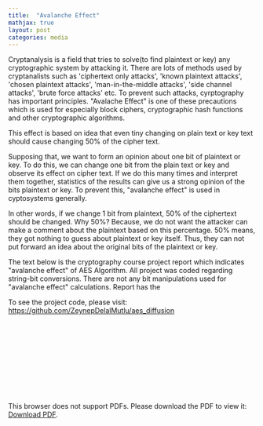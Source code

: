 ```yaml
---
title:  "Avalanche Effect"
mathjax: true
layout: post
categories: media
---
```


Cryptanalysis is a field that tries to solve(to find plaintext or key) any cryptographic system by attacking it. There are lots of methods used by cryptanalists such as 'ciphertext only attacks', 'known plaintext attacks', 'chosen plaintext attacks', 'man-in-the-middle attacks', 'side channel attacks', 'brute force attacks' etc. To prevent such attacks, cyrptography has important principles. "Avalache Effect" is one of these precautions which is used for especially block ciphers, cryptographic hash functions and other cryptographic algorithms.


This effect is based on idea that even tiny changing on plain text or key text should cause changing 50% of the cipher text.

Supposing that, we want to form an opinion about one bit of plaintext or key. To do this, we can change one bit from the plain text or key and observe its effect on cipher text. If we do this many times and interpret them together, statistics of the results can give us a strong opinion of the bits plaintext or key. To prevent this, "avalanche effect" is used  in cyptosystems generally. 

In other words, if we change 1 bit from plaintext, 50% of the ciphertext should be changed. Why 50%? Because, we do not want the attacker can make a comment about the plaintext based on this percentage. 50% means, they got nothing to guess about plaintext or key itself. Thus, they can not put forward an idea about the original bits of the plaintext or key.

The text below is the cryptography course project report which indicates "avalanche effect" of AES Algorithm. All project was coded regarding string-bit conversions. There are not any bit manipulations used for "avalanche effect" calculations. Report has the 

To see the project code, please visit: https://github.com/ZeynepDelalMutlu/aes_diffusion



<object data="https://zeynepdelalmutlu.github.io/assets/MutluZeynepDelal_Report_ProjectAESConfusionDiffusion.pdf" type="application/pdf" width="700px" height="700px">
    <embed src="https://zeynepdelalmutlu.github.io/assets/MutluZeynepDelal_Report_ProjectAESConfusionDiffusion.pdf">
        <p>This browser does not support PDFs. Please download the PDF to view it: <a href="https://zeynepdelalmutlu.github.io/assets/MutluZeynepDelal_Report_ProjectAESConfusionDiffusion.pdf">Download PDF</a>.</p>
    </embed>
</object>

